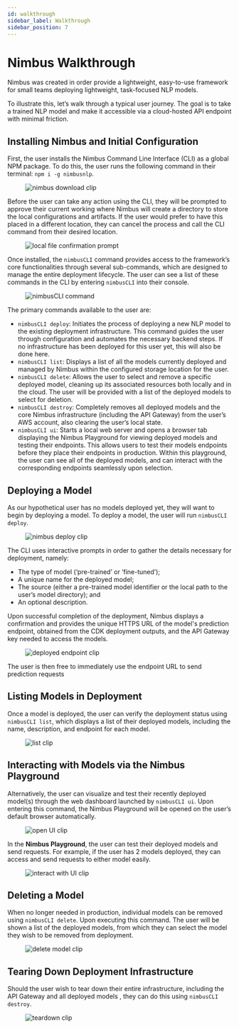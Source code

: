 ```yaml
---
id: walkthrough
sidebar_label: Walkthrough
sidebar_position: 7
---
```


# Nimbus Walkthrough

Nimbus was created in order provide a lightweight, easy-to-use framework for small teams deploying lightweight, task-focused NLP models.

To illustrate this, let’s walk through a typical user journey. The goal is to take a trained NLP model and make it accessible via a cloud-hosted API endpoint with minimal friction.

## Installing Nimbus and Initial Configuration

First, the user installs the Nimbus Command Line Interface (CLI) as a global NPM package. To do this, the user runs the following command in their terminal: `npm i -g nimbusnlp`.

<figure>
  <div className="w-full sm:w-[100%] md:w-[100%] block">
    <img
      src="/img/gifs/FinalNimbusDownload.gif"
      alt="nimbus download clip"
      className="align-top object-contain border-2 rounded-[20px] shadow-[0_0_20px_#AA8976] border-[#E5E7EB]"
    />
  </div>
</figure>

Before the user can take any action using the CLI, they will be prompted to approve their current working where Nimbus will create a directory to store the local configurations and artifacts. If the user would prefer to have this placed in a different location, they can cancel the process and call the CLI command from their desired location.

<figure>
  <div className="w-full sm:w-[100%] md:w-[100%] block">
    <img
      src="/img/gifs/localFileLocation.png"
      alt="local file confirmation prompt"
      className="align-top object-contain border-2 rounded-[20px] shadow-[0_0_20px_#AA8976] border-[#E5E7EB]"
    />
  </div>
</figure>

Once installed, the `nimbusCLI` command provides access to the framework’s core functionalities through several sub-commands, which are designed to manage the entire deployment lifecycle. The user can see a list of these commands in the CLI by entering `nimbusCLI` into their console.

<figure>
  <div className="w-full sm:w-[100%] md:w-[100%] block">
    <img
      src="/img/gifs/nimbusCLI.png"
      alt="nimbusCLI command"
      className="align-top object-contain border-2 rounded-[20px] shadow-[0_0_20px_#AA8976] border-[#E5E7EB]"
    />
  </div>
</figure>

The primary commands available to the user are:

- `nimbusCLI deploy`: Initiates the process of deploying a new NLP model to the existing deployment infrastructure. This command guides the user through configuration and automates the necessary backend steps. If no infrastructure has been deployed for this user yet, this will also be done here.
- `nimbusCLI list`: Displays a list of all the models currently deployed and managed by Nimbus within the configured storage location for the user.
- `nimbusCLI delete`: Allows the user to select and remove a specific deployed model, cleaning up its associated resources both locally and in the cloud. The user will be provided with a list of the deployed models to select for deletion.
- `nimbusCLI destroy`: Completely removes all deployed models and the core Nimbus infrastructure (including the API Gateway) from the user’s AWS account, also clearing the user’s local state.
- `nimbusCLI ui`: Starts a local web server and opens a browser tab displaying the Nimbus Playground for viewing deployed models and testing their endpoints. This allows users to test their models endpoints before they place their endpoints in production. Within this playground, the user can see all of the deployed models, and can interact with the corresponding endpoints seamlessly upon selection.

## Deploying a Model

As our hypothetical user has no models deployed yet, they will want to begin by deploying a model. To deploy a model, the user will run `nimbusCLI deploy`.

<figure>
  <div className="w-full sm:w-[100%] md:w-[100%] block">
    <img
      src="/img/gifs/FinalModelDeployment.gif"
      alt="nimbus deploy clip"
      className="align-top object-contain border-2 rounded-[20px] shadow-[0_0_20px_#AA8976] border-[#E5E7EB]"
    />
  </div>
</figure>

The CLI uses interactive prompts in order to gather the details necessary for deployment, namely:

- The type of model (‘pre-trained’ or ‘fine-tuned’);
- A unique name for the deployed model;
- The source (either a pre-trained model identifier or the local path to the user’s model directory); and
- An optional description.

Upon successful completion of the deployment, Nimbus displays a confirmation and provides the unique HTTPS URL of the model's prediction endpoint, obtained from the CDK deployment outputs, and the API Gateway key needed to access the models.

<figure>
  <div className="w-full sm:w-[100%] md:w-[100%] block">
    <img
      src="/img/gifs/deployedEndpoint.png"
      alt="deployed endpoint clip"
      className="align-top object-contain border-2 rounded-[20px] shadow-[0_0_20px_#AA8976] border-[#E5E7EB]"
    />
  </div>
</figure>

The user is then free to immediately use the endpoint URL to send prediction requests

## Listing Models in Deployment

Once a model is deployed, the user can verify the deployment status using `nimbusCLI list`, which displays a list of their deployed models, including the name, description, and endpoint for each model.

<figure>
  <div className="w-full sm:w-[100%] md:w-[100%] block">
    <img
      src="/img/gifs/FinalList.gif"
      alt="list clip"
      className="align-top object-contain border-2 rounded-[20px] shadow-[0_0_20px_#AA8976] border-[#E5E7EB]"
    />
  </div>
</figure>

## Interacting with Models via the Nimbus Playground

Alternatively, the user can visualize and test their recently deployed model(s) through the web dashboard launched by `nimbusCLI ui`. Upon entering this command, the Nimbus Playground will be opened on the user’s default browser automatically.

<figure>
  <div className="w-full sm:w-[100%] md:w-[100%] block">
    <img
      src="/img/gifs/OpenUI.gif"
      alt="open UI clip"
      className="align-top object-contain border-2 rounded-[20px] shadow-[0_0_20px_#AA8976] border-[#E5E7EB]"
    />
  </div>
</figure>

In the **Nimbus Playground**, the user can test their deployed models and send requests. For example, if the user has 2 models deployed, they can access and send requests to either model easily.

<figure>
  <div className="w-full sm:w-[100%] md:w-[100%] block">
    <img
      src="/img/gifs/UIModelQuery.gif"
      alt="interact with UI clip"
      className="align-top object-contain border-2 rounded-[20px] shadow-[0_0_20px_#AA8976] border-[#E5E7EB]"
    />
  </div>
</figure>

## Deleting a Model

When no longer needed in production, individual models can be removed using `nimbusCLI delete`. Upon executing this command. The user will be shown a list of the deployed models, from which they can select the model they wish to be removed from deployment.

<figure>
  <div className="w-full sm:w-[100%] md:w-[100%] block">
    <img
      src="/img/gifs/deletemodel.gif"
      alt="delete model clip"
      className="align-top object-contain border-2 rounded-[20px] shadow-[0_0_20px_#AA8976] border-[#E5E7EB]"
    />
  </div>
</figure>

## Tearing Down Deployment Infrastructure

Should the user wish to tear down their entire infrastructure, including the API Gateway and all deployed models , they can do this using `nimbusCLI destroy`.

<figure>
  <div className="w-full sm:w-[100%] md:w-[100%] block">
    <img
      src="/img/gifs/Destroy.gif"
      alt="teardown clip"
      className="align-top object-contain border-2 rounded-[20px] shadow-[0_0_20px_#AA8976] border-[#E5E7EB]"
    />
  </div>
</figure>
